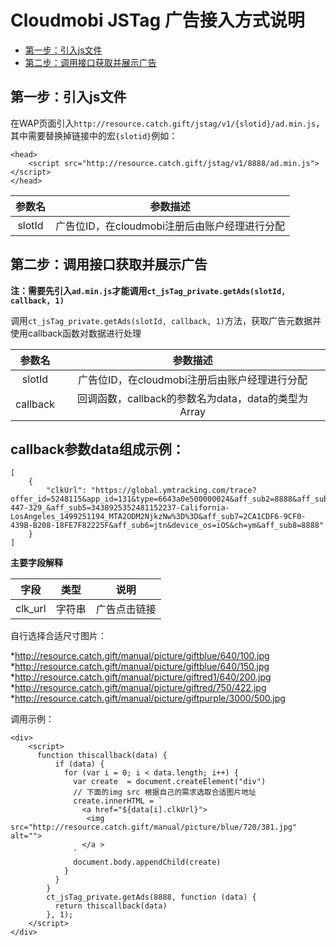 # Cloudmobi JSTag 广告接入方式说明

* [第一步：引入js文件](#引入js文件)
* [第二步：调用接口获取并展示广告](#调用接口获取并展示广告)

## 第一步：引入js文件

在WAP页面引入`http://resource.catch.gift/jstag/v1/{slotid}/ad.min.js`，其中需要替换掉链接中的宏`{slotid}`例如：

```
<head>
    <script src="http://resource.catch.gift/jstag/v1/8888/ad.min.js"></script>
</head>   
```
| 参数名 | 参数描述 |
| :--: | :--: |
| slotId | 广告位ID，在cloudmobi注册后由账户经理进行分配 |

## 第二步：调用接口获取并展示广告


__注：需要先引入`ad.min.js`才能调用`ct_jsTag_private.getAds(slotId, callback, 1)`__

调用`ct_jsTag_private.getAds(slotId, callback, 1)`方法，获取广告元数据并使用callback函数对数据进行处理

| 参数名 | 参数描述 |
| :--: | :--: |
| slotId | 广告位ID，在cloudmobi注册后由账户经理进行分配 |
| callback | 回调函数，callback的参数名为data，data的类型为Array |

callback参数data组成示例：
----

```
[
    {
        "clkUrl": "https://global.ymtracking.com/trace?offer_id=5248115&app_id=131&type=6643a0e500000024&aff_sub2=8888&aff_sub3=US_svm_&aff_sub4=696-447-329_&aff_sub5=3438925352481152237-California-LosAngeles_1499251194_MTA2ODM2NjkzNw%3D%3D&aff_sub7=2CA1CDF6-9CF0-439B-B208-18FE7F82225F&aff_sub6=jtn&device_os=iOS&ch=ym&aff_sub8=8888"
    }
]
```

__主要字段解释__

|字段| 类型| 说明|
|:-:|:--:|:---:|
|clk_url|字符串|广告点击链接|


自行选择合适尺寸图片：

*http://resource.catch.gift/manual/picture/giftblue/640/100.jpg
*http://resource.catch.gift/manual/picture/giftblue/640/150.jpg
*http://resource.catch.gift/manual/picture/giftred1/640/200.jpg
*http://resource.catch.gift/manual/picture/giftred/750/422.jpg
*http://resource.catch.gift/manual/picture/giftpurple/3000/500.jpg

调用示例：

```
<div>
    <script>
      function thiscallback(data) {
          if (data) {
            for (var i = 0; i < data.length; i++) {
              var create  = document.createElement("div")
              // 下面的img src 根据自己的需求选取合适图片地址
              create.innerHTML = `
                <a href="${data[i].clkUrl}">
                 <img src="http://resource.catch.gift/manual/picture/blue/720/381.jpg" alt="">
                </a >
              `
              document.body.appendChild(create)
            }
          }
        }
        ct_jsTag_private.getAds(8888, function (data) {
          return thiscallback(data)
        }, 1);
    </script>
</div>

```


